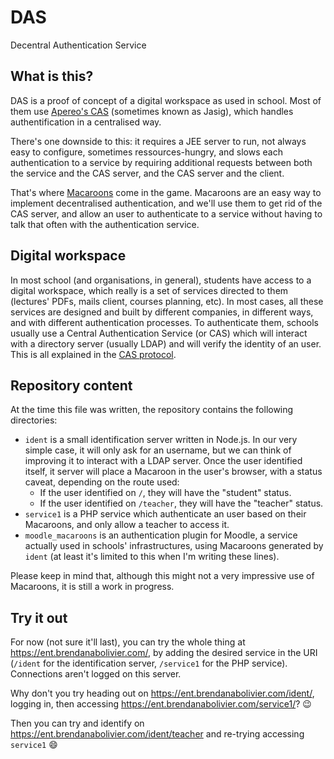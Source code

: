 # DAS

Decentral Authentication Service

## What is this?

DAS is a proof of concept of a digital workspace as used in school. Most of them use [Apereo's CAS](https://github.com/apereo/cas) (sometimes known as Jasig), which handles authentification in a centralised way.

There's one downside to this: it requires a JEE server to run, not always easy to configure, sometimes ressources-hungry, and slows each authentication to a service by requiring additional requests between both the service and the CAS server, and the CAS server and the client.

That's where [Macaroons](http://hackingdistributed.com/2014/05/21/my-first-macaroon/) come in the game. Macaroons are an easy way to implement decentralised authentication, and we'll use them to get rid of the CAS server, and allow an user to authenticate to a service without having to talk that often with the authentication service.

## Digital workspace

In most school (and organisations, in general), students have access to a digital workspace, which really is a set of services directed to them (lectures' PDFs, mails client, courses planning, etc). In most cases, all these services are designed and built by different companies, in different ways, and with different authentication processes. To authenticate them, schools usually use a Central Authentication Service (or CAS) which will interact with a directory server (usually LDAP) and will verify the identity of an user. This is all explained in the [CAS protocol](https://apereo.github.io/cas/5.0.x/protocol/CAS-Protocol.html).

## Repository content

At the time this file was written, the repository contains the following directories:

* `ident` is a small identification server written in Node.js. In our very simple case, it will only ask for an username, but we can think of improving it to interact with a LDAP server. Once the user identified itself, it server will place a Macaroon in the user's browser, with a status caveat, depending on the route used:
	* If the user identified on `/`, they will have the "student" status.
	* If the user identified on `/teacher`, they will have the "teacher" status.
* `service1` is a PHP service which authenticate an user based on their Macaroons, and only allow a teacher to access it.
* `moodle_macaroons` is an authentication plugin for Moodle, a service actually used in schools' infrastructures, using Macaroons generated by `ident` (at least it's limited to this when I'm writing these lines).

Please keep in mind that, although this might not a very impressive use of Macaroons, it is still a work in progress.

## Try it out

For now (not sure it'll last), you can try the whole thing at https://ent.brendanabolivier.com/, by adding the desired service in the URI (`/ident` for the identification server, `/service1` for the PHP service). Connections aren't logged on this server.

Why don't you try heading out on https://ent.brendanabolivier.com/ident/, logging in, then accessing https://ent.brendanabolivier.com/service1/? :wink:

Then you can try and identify on https://ent.brendanabolivier.com/ident/teacher and re-trying accessing `service1` :smile:

